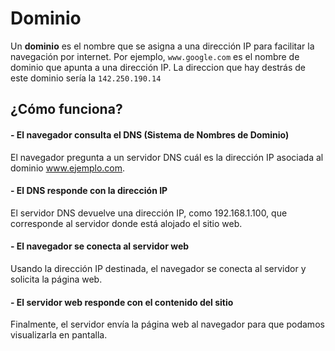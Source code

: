 # Dominio

Un **dominio** es el nombre que se asigna a una dirección IP para facilitar la navegación por internet. Por ejemplo, `www.google.com` es el nombre de dominio que apunta a una dirección IP. La direccion que hay destrás de este dominio sería la  `142.250.190.14`

## ¿Cómo funciona? 

#### - El navegador consulta el DNS (Sistema de Nombres de Dominio)

El navegador pregunta a un servidor DNS cuál es la dirección IP asociada al dominio www.ejemplo.com.

#### - El DNS responde con la dirección IP

El servidor DNS devuelve una dirección IP, como 192.168.1.100, que corresponde al servidor donde está alojado el sitio web.

#### - El navegador se conecta al servidor web

 Usando la dirección IP destinada, el navegador se conecta al servidor y solicita la página web.

#### - El servidor web responde con el contenido del sitio

Finalmente, el servidor envía la página web al navegador para que podamos visualizarla en pantalla.
